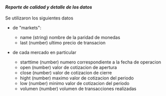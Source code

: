 #### ***Reporte de calidad y detalle de los datos***

Se utilizaron los siguientes datos

- de "markets":
    - name (string) nombre de la paridad de monedas
    - last (number) ultimo precio de transacion

- de cada mercado en particular
    - starttime (number) numero correspondiente a la fecha de operacion
    - open (number) valor de cotizacion de apertura
    - close (number) valor de cotizacion de cierre
    - hight (number) maximo valor de cotizacion del periodo
    - low (number) minimo valor de cotizacion del periodo
    - volumen (number) volumen de transacciones realizadas
